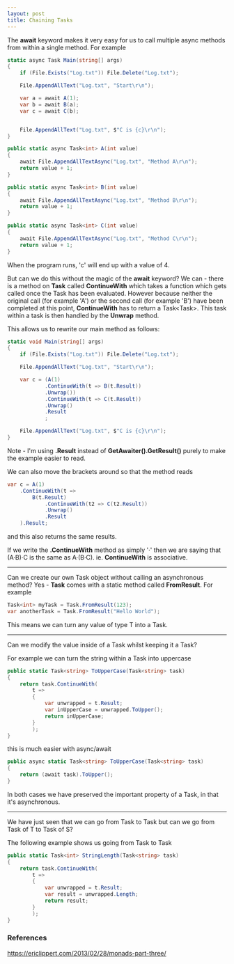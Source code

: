 ```yaml
---
layout: post
title: Chaining Tasks
---
```


The __await__ keyword makes it very easy for us to call multiple async methods from within a single method.  For example

```c#
static async Task Main(string[] args)
{
    if (File.Exists("Log.txt")) File.Delete("Log.txt");

    File.AppendAllText("Log.txt", "Start\r\n");

    var a = await A(1);
    var b = await B(a);
    var c = await C(b);


    File.AppendAllText("Log.txt", $"C is {c}\r\n");
}

public static async Task<int> A(int value)
{
    await File.AppendAllTextAsync("Log.txt", "Method A\r\n");
    return value + 1;
}

public static async Task<int> B(int value)
{
    await File.AppendAllTextAsync("Log.txt", "Method B\r\n");
    return value + 1;
}

public static async Task<int> C(int value)
{
    await File.AppendAllTextAsync("Log.txt", "Method C\r\n");
    return value + 1;
}
```        

When the program runs,  'c' will end up with a value of 4.

But can we do this without the magic of the __await__ keyword?  We can - there is a method on __Task__ called __ContinueWith__ which takes a function which gets called once the Task has been evaluated.  However because neither the original call (for example 'A') or the second call (for example 'B') have been completed at this point,  __ContinueWith__ has to return a Task<Task<int>>.  This task within a task is then handled by the __Unwrap__ method.

This allows us to rewrite our main method as follows:

```c#
static void Main(string[] args)
{
    if (File.Exists("Log.txt")) File.Delete("Log.txt");

    File.AppendAllText("Log.txt", "Start\r\n");

    var c = (A(1)
            .ContinueWith(t => B(t.Result))
            .Unwrap())
            .ContinueWith(t => C(t.Result))
            .Unwrap()
            .Result
            ;

    File.AppendAllText("Log.txt", $"C is {c}\r\n");
}
```        

Note - I'm using __.Result__ instead of __GetAwaiter().GetResult()__ purely to make the example easier to read.

We can also move the brackets around so that the method reads

```c#
var c = A(1)
    .ContinueWith(t => 
        B(t.Result)
            .ContinueWith(t2 => C(t2.Result))
            .Unwrap()
            .Result
    ).Result;

```
and this also returns the same results.

If we write the __.ContinueWith__ method as simply '·' then we are saying that (A·B)·C is the same as A·(B·C).  ie. __ContinueWith__ is associative.


---

Can we create our own Task<T> object without calling an asynchronous method?  Yes - __Task__ comes with a static method called __FromResult__.  For example

```c#
Task<int> myTask = Task.FromResult(123);
var anotherTask = Task.FromResult("Hello World");
```

This means we can turn any value of type T into a Task<T>.

----

Can we modify the value inside of a Task<T> whilst keeping it a Task<T>?

For example we can turn the string within a Task<string> into uppercase

```c#
public static Task<string> ToUpperCase(Task<string> task)
{
    return task.ContinueWith(
        t =>
        {
            var unwrapped = t.Result;
            var inUpperCase = unwrapped.ToUpper();
            return inUpperCase;
        }
        );
}
```        

this is much easier with async/await

```c#
public async static Task<string> ToUpperCase(Task<string> task)
{
    return (await task).ToUpper();
}
```

In both cases we have preserved the important property of a Task,  in that it's asynchronous.

---

We have just seen that we can go from Task<T> to Task<T>  but can we go from Task of T to Task of S?

The following example shows us going from Task<string> to Task<int>

```c#
public static Task<int> StringLength(Task<string> task)
{
    return task.ContinueWith(
        t => 
        {
            var unwrapped = t.Result;
            var result = unwrapped.Length;
            return result;
        }
        );
}
```        



### References

https://ericlippert.com/2013/02/28/monads-part-three/